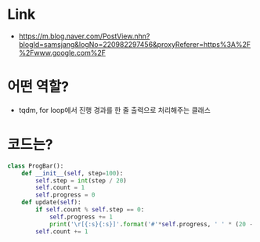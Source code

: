 # Link
- https://m.blog.naver.com/PostView.nhn?blogId=samsjang&logNo=220982297456&proxyReferer=https%3A%2F%2Fwww.google.com%2F

# 어떤 역할?
- tqdm, for loop에서 진행 경과를 한 줄 출력으로 처리해주는 클래스

# 코드는?
```python
class ProgBar():
    def __init__(self, step=100):
        self.step = int(step / 20)
        self.count = 1
        self.progress = 0
    def update(self):
        if self.count % self.step == 0:
            self.progress += 1
            print('\r[{:s}{:s}]'.format('#'*self.progress, ' ' * (20 - self.progress)), end='')
        self.count += 1
```
